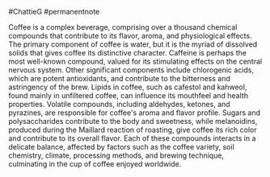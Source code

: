 #ChattieG 
#permanentnote 

Coffee is a complex beverage, comprising over a thousand chemical compounds that contribute to its flavor, aroma, and physiological effects. The primary component of coffee is water, but it is the myriad of dissolved solids that gives coffee its distinctive character. Caffeine is perhaps the most well-known compound, valued for its stimulating effects on the central nervous system. Other significant components include chlorogenic acids, which are potent antioxidants, and contribute to the bitterness and astringency of the brew. Lipids in coffee, such as cafestol and kahweol, found mainly in unfiltered coffee, can influence its mouthfeel and health properties. Volatile compounds, including aldehydes, ketones, and pyrazines, are responsible for coffee's aroma and flavor profile. Sugars and polysaccharides contribute to the body and sweetness, while melanoidins, produced during the Maillard reaction of roasting, give coffee its rich color and contribute to its overall flavor. Each of these compounds interacts in a delicate balance, affected by factors such as the coffee variety, soil chemistry, climate, processing methods, and brewing technique, culminating in the cup of coffee enjoyed worldwide.